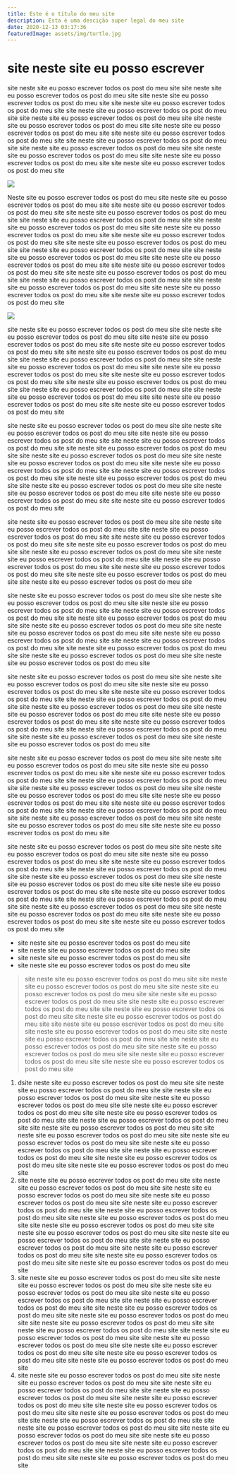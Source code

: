 ```yaml
---
title: Este é o titulo do meu site
description: Esta é uma descição super legal do meu site
date: 2020-12-13 03:17:36
featuredImage: assets/img/turtle.jpg
---
```

# site neste site eu posso escrever

site neste site eu posso escrever todos os post do meu site site neste site eu posso escrever todos os post do meu site site neste site eu posso escrever todos os post do meu site site neste site eu posso escrever todos os post do meu site site neste site eu posso escrever todos os post do meu site site neste site eu posso escrever todos os post do meu site site neste site eu posso escrever todos os post do meu site site neste site eu posso escrever todos os post do meu site site neste site eu posso escrever todos os post do meu site site neste site eu posso escrever todos os post do meu site site neste site eu posso escrever todos os post do meu site site neste site eu posso escrever todos os post do meu site site neste site eu posso escrever todos os post do meu site site neste site eu posso escrever todos os post do meu site

![](assets/img/cells.jpg)

Neste site eu posso escrever todos os post do meu site neste site eu posso escrever todos os post do meu site site neste site eu posso escrever todos os post do meu site site neste site eu posso escrever todos os post do meu site site neste site eu posso escrever todos os post do meu site site neste site eu posso escrever todos os post do meu site site neste site eu posso escrever todos os post do meu site site neste site eu posso escrever todos os post do meu site site neste site eu posso escrever todos os post do meu site site neste site eu posso escrever todos os post do meu site site neste site eu posso escrever todos os post do meu site site neste site eu posso escrever todos os post do meu site site neste site eu posso escrever todos os post do meu site site neste site eu posso escrever todos os post do meu site site neste site eu posso escrever todos os post do meu site site neste site eu posso escrever todos os post do meu site site neste site eu posso escrever todos os post do meu site site neste site eu posso escrever todos os post do meu site

![](assets/img/history.jpg)

 

site neste site eu posso escrever todos os post do meu site site neste site eu posso escrever todos os post do meu site site neste site eu posso escrever todos os post do meu site site neste site eu posso escrever todos os post do meu site site neste site eu posso escrever todos os post do meu site site neste site eu posso escrever todos os post do meu site site neste site eu posso escrever todos os post do meu site site neste site eu posso escrever todos os post do meu site site neste site eu posso escrever todos os post do meu site site neste site eu posso escrever todos os post do meu site site neste site eu posso escrever todos os post do meu site site neste site eu posso escrever todos os post do meu site site neste site eu posso escrever todos os post do meu site site neste site eu posso escrever todos os post do meu site 

site neste site eu posso escrever todos os post do meu site site neste site eu posso escrever todos os post do meu site site neste site eu posso escrever todos os post do meu site site neste site eu posso escrever todos os post do meu site site neste site eu posso escrever todos os post do meu site site neste site eu posso escrever todos os post do meu site site neste site eu posso escrever todos os post do meu site site neste site eu posso escrever todos os post do meu site site neste site eu posso escrever todos os post do meu site site neste site eu posso escrever todos os post do meu site site neste site eu posso escrever todos os post do meu site site neste site eu posso escrever todos os post do meu site site neste site eu posso escrever todos os post do meu site site neste site eu posso escrever todos os post do meu site 

site neste site eu posso escrever todos os post do meu site site neste site eu posso escrever todos os post do meu site site neste site eu posso escrever todos os post do meu site site neste site eu posso escrever todos os post do meu site site neste site eu posso escrever todos os post do meu site site neste site eu posso escrever todos os post do meu site site neste site eu posso escrever todos os post do meu site site neste site eu posso escrever todos os post do meu site site neste site eu posso escrever todos os post do meu site site neste site eu posso escrever todos os post do meu site site neste site eu posso escrever todos os post do meu site 

site neste site eu posso escrever todos os post do meu site site neste site eu posso escrever todos os post do meu site site neste site eu posso escrever todos os post do meu site site neste site eu posso escrever todos os post do meu site site neste site eu posso escrever todos os post do meu site site neste site eu posso escrever todos os post do meu site site neste site eu posso escrever todos os post do meu site site neste site eu posso escrever todos os post do meu site site neste site eu posso escrever todos os post do meu site site neste site eu posso escrever todos os post do meu site site neste site eu posso escrever todos os post do meu site site neste site eu posso escrever todos os post do meu site 

site neste site eu posso escrever todos os post do meu site site neste site eu posso escrever todos os post do meu site site neste site eu posso escrever todos os post do meu site site neste site eu posso escrever todos os post do meu site site neste site eu posso escrever todos os post do meu site site neste site eu posso escrever todos os post do meu site site neste site eu posso escrever todos os post do meu site site neste site eu posso escrever todos os post do meu site site neste site eu posso escrever todos os post do meu site site neste site eu posso escrever todos os post do meu site site neste site eu posso escrever todos os post do meu site site neste site eu posso escrever todos os post do meu site 

site neste site eu posso escrever todos os post do meu site site neste site eu posso escrever todos os post do meu site site neste site eu posso escrever todos os post do meu site site neste site eu posso escrever todos os post do meu site site neste site eu posso escrever todos os post do meu site site neste site eu posso escrever todos os post do meu site site neste site eu posso escrever todos os post do meu site site neste site eu posso escrever todos os post do meu site site neste site eu posso escrever todos os post do meu site site neste site eu posso escrever todos os post do meu site site neste site eu posso escrever todos os post do meu site site neste site eu posso escrever todos os post do meu site site neste site eu posso escrever todos os post do meu site 

site neste site eu posso escrever todos os post do meu site site neste site eu posso escrever todos os post do meu site site neste site eu posso escrever todos os post do meu site site neste site eu posso escrever todos os post do meu site site neste site eu posso escrever todos os post do meu site site neste site eu posso escrever todos os post do meu site site neste site eu posso escrever todos os post do meu site site neste site eu posso escrever todos os post do meu site site neste site eu posso escrever todos os post do meu site site neste site eu posso escrever todos os post do meu site site neste site eu posso escrever todos os post do meu site site neste site eu posso escrever todos os post do meu site site neste site eu posso escrever todos os post do meu site site neste site eu posso escrever todos os post do meu site 

* site neste site eu posso escrever todos os post do meu site
* site neste site eu posso escrever todos os post do meu site
* site neste site eu posso escrever todos os post do meu site
* site neste site eu posso escrever todos os post do meu site

> site neste site eu posso escrever todos os post do meu site site neste site eu posso escrever todos os post do meu site site neste site eu posso escrever todos os post do meu site site neste site eu posso escrever todos os post do meu site site neste site eu posso escrever todos os post do meu site site neste site eu posso escrever todos os post do meu site site neste site eu posso escrever todos os post do meu site site neste site eu posso escrever todos os post do meu site site neste site eu posso escrever todos os post do meu site site neste site eu posso escrever todos os post do meu site site neste site eu posso escrever todos os post do meu site site neste site eu posso escrever todos os post do meu site site neste site eu posso escrever todos os post do meu site site neste site eu posso escrever todos os post do meu site 

1. dsite neste site eu posso escrever todos os post do meu site site neste site eu posso escrever todos os post do meu site site neste site eu posso escrever todos os post do meu site site neste site eu posso escrever todos os post do meu site site neste site eu posso escrever todos os post do meu site site neste site eu posso escrever todos os post do meu site site neste site eu posso escrever todos os post do meu site site neste site eu posso escrever todos os post do meu site site neste site eu posso escrever todos os post do meu site site neste site eu posso escrever todos os post do meu site site neste site eu posso escrever todos os post do meu site site neste site eu posso escrever todos os post do meu site site neste site eu posso escrever todos os post do meu site site neste site eu posso escrever todos os post do meu site 
2. site neste site eu posso escrever todos os post do meu site site neste site eu posso escrever todos os post do meu site site neste site eu posso escrever todos os post do meu site site neste site eu posso escrever todos os post do meu site site neste site eu posso escrever todos os post do meu site site neste site eu posso escrever todos os post do meu site site neste site eu posso escrever todos os post do meu site site neste site eu posso escrever todos os post do meu site site neste site eu posso escrever todos os post do meu site site neste site eu posso escrever todos os post do meu site site neste site eu posso escrever todos os post do meu site site neste site eu posso escrever todos os post do meu site site neste site eu posso escrever todos os post do meu site site neste site eu posso escrever todos os post do meu site 
3. site neste site eu posso escrever todos os post do meu site site neste site eu posso escrever todos os post do meu site site neste site eu posso escrever todos os post do meu site site neste site eu posso escrever todos os post do meu site site neste site eu posso escrever todos os post do meu site site neste site eu posso escrever todos os post do meu site site neste site eu posso escrever todos os post do meu site site neste site eu posso escrever todos os post do meu site site neste site eu posso escrever todos os post do meu site site neste site eu posso escrever todos os post do meu site site neste site eu posso escrever todos os post do meu site site neste site eu posso escrever todos os post do meu site site neste site eu posso escrever todos os post do meu site site neste site eu posso escrever todos os post do meu site 
4. site neste site eu posso escrever todos os post do meu site site neste site eu posso escrever todos os post do meu site site neste site eu posso escrever todos os post do meu site site neste site eu posso escrever todos os post do meu site site neste site eu posso escrever todos os post do meu site site neste site eu posso escrever todos os post do meu site site neste site eu posso escrever todos os post do meu site site neste site eu posso escrever todos os post do meu site site neste site eu posso escrever todos os post do meu site site neste site eu posso escrever todos os post do meu site site neste site eu posso escrever todos os post do meu site site neste site eu posso escrever todos os post do meu site site neste site eu posso escrever todos os post do meu site site neste site eu posso escrever todos os post do meu site